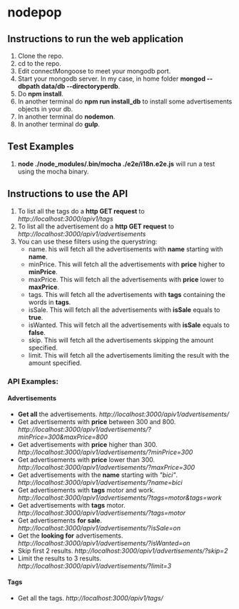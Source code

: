 # nodepop

## Instructions to run the web application

1. Clone the repo.
2. cd to the repo.
3. Edit connectMongoose to meet your mongodb port.
4. Start your mongodb server. In my case, in home folder **mongod --dbpath data/db --directoryperdb**.
5. Do **npm install**.
6. In another terminal do **npm run install_db** to install some advertisements objects in your db.
7. In another terminal do **nodemon**.
8. In another terminal do **gulp**.

## Test Examples
1. **node ./node_modules/.bin/mocha ./e2e/i18n.e2e.js** will run a test using the mocha binary.

## Instructions to use the API

1. To list all the tags do a **http GET request** to *http://localhost:3000/apiv1/tags*
2. To list all the advertisement do a **http GET request** to *http://localhost:3000/apiv1/advertisements*
3. You can use these filters using the querystring:
    - name. his will fetch all the advertisements with **name** starting with **name**.
    - minPrice. This will fetch all the advertisements with **price** higher to **minPrice**.
    - maxPrice. This will fetch all the advertisements with **price** lower to **maxPrice**.
    - tags. This will fetch all the advertisements with **tags** containing the words in **tags**.
    - isSale. This will fetch all the advertisements with **isSale** equals to **true**.
    - isWanted. This will fetch all the advertisements with **isSale** equals to **false**.
    - skip. This will fetch all the advertisements skipping the amount specified.
    - limit. This will fetch all the advertisements limiting the result with the amount specified.

### API Examples:
#### Advertisements
- **Get all** the advertisements.
    *http://localhost:3000/apiv1/advertisements/*
- Get advertisements with **price** between 300 and 800.
    *http://localhost:3000/apiv1/advertisements/?minPrice=300&maxPrice=800*
- Get advertisements with **price** higher than 300.
    *http://localhost:3000/apiv1/advertisements/?minPrice=300*
- Get advertisements with **price** lower than 300.
    *http://localhost:3000/apiv1/advertisements/?maxPrice=300*
- Get advertisements with the **name** starting with *"bici"*.
    *http://localhost:3000/apiv1/advertisements/?name=bici*
- Get advertisements with **tags** motor and work.
    *http://localhost:3000/apiv1/advertisements/?tags=motor&tags=work*
- Get advertisements with **tags** motor.
    *http://localhost:3000/apiv1/advertisements/?tags=motor*
- Get advertisements **for sale**.
    *http://localhost:3000/apiv1/advertisements/?isSale=on*
- Get the **looking for** advertisements.
    *http://localhost:3000/apiv1/advertisements/?isWanted=on*
- Skip first 2 results.
    *http://localhost:3000/apiv1/advertisements/?skip=2*
- Limit the results to 3 results.
    *http://localhost:3000/apiv1/advertisements/?limit=3*

#### Tags
- Get all the tags.
    *http://localhost:3000/apiv1/tags/*

